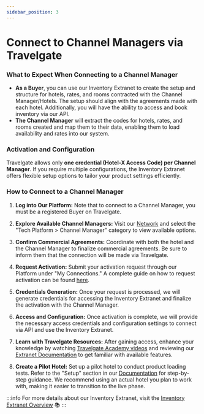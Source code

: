 ```yaml
---
sidebar_position: 3
---
```



# Connect to Channel Managers via Travelgate

### What to Expect When Connecting to a Channel Manager 

- **As a Buyer**, you can use our Inventory Extranet to create the setup and structure for hotels, rates, and rooms contracted with the Channel Manager/Hotels. The setup should align with the agreements made with each hotel. Additionally, you will have the ability to access and book inventory via our API.
- **The Channel Manager** will extract the codes for hotels, rates, and rooms created and map them to their data, enabling them to load availability and rates into our system.

### Activation and Configuration

Travelgate allows only **one credential (Hotel-X Access Code) per Channel Manager**. If you require multiple configurations, the Inventory Extranet offers flexible setup options to tailor your product settings efficiently.

### How to Connect to a Channel Manager 

1. **Log into Our Platform:** Note that to connect to a Channel Manager, you must be a registered Buyer on Travelgate.

2. **Explore Available Channel Managers:** Visit our [Network](https://app.travelgate.com/network/partners) and select the "Tech Platform > Channel Manager" category to view available options.

3. **Confirm Commercial Agreements:** Coordinate with both the hotel and the Channel Manager to finalize commercial agreements. Be sure to inform them that the connection will be made via Travelgate.

4. **Request Activation:** Submit your activation request through our Platform under "My Connections." A complete guide on how to request activation can be found [here](/kb/platform/app-features/connections/my-connections/guick-guide-to-auto-activations).

5. **Credentials Generation:** Once your request is processed, we will generate credentials for accessing the Inventory Extranet and finalize the activation with the Channel Manager.

6. **Access and Configuration:** Once activation is complete, we will provide the necessary access credentials and configuration settings to connect via API and use the Inventory Extranet.

7. **Learn with Travelgate Resources:** After gaining access, enhance your knowledge by watching [Travelgate Academy videos](https://www.youtube.com/watch?v=V_nJoDkMOTA) and reviewing our [Extranet Documentation](/docs/apps/inventory/extranet/overview) to get familiar with available features.

8. **Create a Pilot Hotel:** Set up a pilot hotel to conduct product loading tests. Refer to the "Setup" section in our [Documentation](/docs/apps/inventory/extranet/set-up/overview) for step-by-step guidance. We recommend using an actual hotel you plan to work with, making it easier to transition to the live phase.

:::info
For more details about our Inventory Extranet, visit the [Inventory Extranet Overview](/docs/apps/inventory/extranet/overview) 📚
:::

